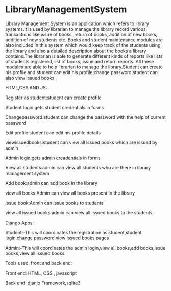# LibraryManagementSystem
Library Management System is an application which refers to library systems.It is used by librarian to manage the library record various transactions like issue of books, return of books, addition of new books, addition of new students etc. Books and student maintenance modules are also included in this system which would keep track of the students using the library and also a detailed description about the books a library contains.The librarian is able to generate different kinds of reports like lists of students registered, list of books, issue and return reports. All these modules are able to help librarian to manage the library.Student can create his profile and student can edit his profile,change password,student can also view issued books.

HTML,CSS AND JS:

 Register as student:student can create profile
 
 Student login:gets student credentials in forms
 
 Changepassword:student can change the password with the help of current password
 
 Edit profile:student can edit his profile details
 
 viewissuedbooks:student can view all issued books which are issued by admin
 
 Admin login:gets admin creadentials in forms
 
 View all students:admin can view all students who are there in library management system
 
 Add book:admin can add book in the library 
 
 view all books:Admin can view all books present in the library
 
 Issue book:Admin can issue books to students 
 
 view all issued books:admin can view all issued books to the students
 
Django Apps:

 Student:-This will coordinates the registration as student,student login,change password,view issued books pages
 
 Admin:-This will coordinates the admin login,view all books,add books,issue books,view all issued books.


Tools used, front and back end:


Front end:
	HTML, CSS , javascript



Back end:
	djanjo Framework,sqlite3


